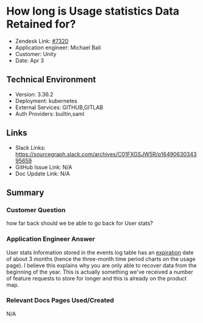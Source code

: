 
# How long is Usage statistics Data Retained for? <!-- Ticket Title  Hint: include keywords to make it searchable -->

- Zendesk Link: [#7320](https://sourcegraph.zendesk.com/agent/tickets/7320)
- Application engineer: Michael Bali
- Customer: Unity <!-- Redact if this contains personally identifying information -->
- Date: Apr 3

<!-- Data populated from integration, speak to Ben Gordon or Michael Bali if not working -->
<!-- During Internal team trial, fill missing data manually (we are waiting for all data to sync) -->

## Technical Environment
- Version: 3.36.2​
- Deployment: kubernetes
- External Services: GITHUB,GITLAB
- Auth Providers: builtin,saml


## Links
<!-- Data for application engineer manual entry -->
- Slack Links:  https://sourcegraph.slack.com/archives/C01FXGSJW5R/p1649063034395659
- GitHub Issue Link: N/A
- Doc Update Link: N/A

## Summary
### Customer Question
how far back should we be able to go back for User stats?

### Application Engineer Answer
User stats Information stored in the events log table has an [expiration](https://sourcegraph.com/github.com/sourcegraph/sourcegraph/-/blob/internal/usagestats/defaults.go?L4-6) date of about 3 months (hence the three-month time period charts on the usage page). I believe this explains why you are only able to recover data from the beginning of the year. This is actually something we've received a number of feature requests to store for longer and this is already on the product map.


### Relevant Docs Pages Used/Created
N/A
<!-- Once complete, upload a copy to https://github.com/sourcegraph/support-tools-internal/tree/main/resolved-tickets as a .md file -->
<!-- Name the file 7320.md -->
